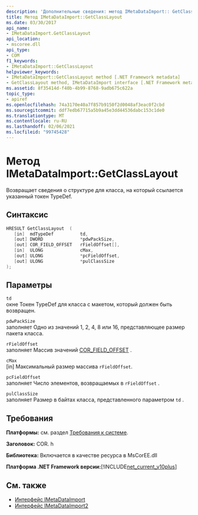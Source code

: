 ```yaml
---
description: 'Дополнительные сведения: метод IMetaDataImport:: GetClassLayout'
title: Метод IMetaDataImport::GetClassLayout
ms.date: 03/30/2017
api_name:
- IMetaDataImport.GetClassLayout
api_location:
- mscoree.dll
api_type:
- COM
f1_keywords:
- IMetaDataImport::GetClassLayout
helpviewer_keywords:
- IMetaDataImport::GetClassLayout method [.NET Framework metadata]
- GetClassLayout method, IMetaDataImport interface [.NET Framework metadata]
ms.assetid: 8f35414d-f40b-4b99-8768-9adb675c622a
topic_type:
- apiref
ms.openlocfilehash: 74a3170e40a7f857b9150f2d0048af3eac0f2cbd
ms.sourcegitcommit: ddf7edb67715a5b9a45e3dd44536dabc153c1de0
ms.translationtype: MT
ms.contentlocale: ru-RU
ms.lasthandoff: 02/06/2021
ms.locfileid: "99745428"
---
```

# <a name="imetadataimportgetclasslayout-method"></a>Метод IMetaDataImport::GetClassLayout

Возвращает сведения о структуре для класса, на который ссылается указанный токен TypeDef.  
  
## <a name="syntax"></a>Синтаксис  
  
```cpp  
HRESULT GetClassLayout  (
   [in]  mdTypeDef          td,
   [out] DWORD              *pdwPackSize,  
   [out] COR_FIELD_OFFSET   rFieldOffset[],  
   [in]  ULONG              cMax,  
   [out] ULONG              *pcFieldOffset,  
   [out] ULONG              *pulClassSize  
);  
```  
  
## <a name="parameters"></a>Параметры  

 `td`  
 окне Токен TypeDef для класса с макетом, который должен быть возвращен.  
  
 `pdwPackSize`  
 заполняет Одно из значений 1, 2, 4, 8 или 16, представляющее размер пакета класса.  
  
 `rFieldOffset`  
 заполняет Массив значений [COR_FIELD_OFFSET](cor-field-offset-structure.md) .  
  
 `cMax`  
 [in] Максимальный размер массива `rFieldOffset`.  
  
 `pcFieldOffset`  
 заполняет Число элементов, возвращаемых в `rFieldOffset` .  
  
 `pulClassSize`  
 заполняет Размер в байтах класса, представленного параметром `td` .  
  
## <a name="requirements"></a>Требования  

 **Платформы:** см. раздел [Требования к системе](../../get-started/system-requirements.md).  
  
 **Заголовок:** COR. h  
  
 **Библиотека:** Включается в качестве ресурса в MsCorEE.dll  
  
 **Платформа .NET Framework версии:**[!INCLUDE[net_current_v10plus](../../../../includes/net-current-v10plus-md.md)]  
  
## <a name="see-also"></a>См. также

- [Интерфейс IMetaDataImport](imetadataimport-interface.md)
- [Интерфейс IMetaDataImport2](imetadataimport2-interface.md)
